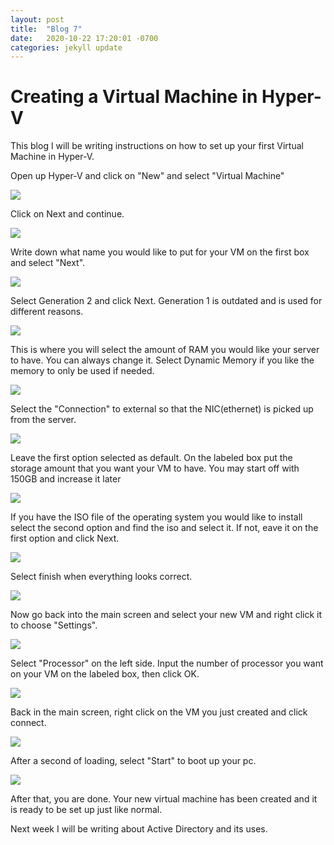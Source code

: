 ```yaml
---
layout: post
title:  "Blog 7"
date:   2020-10-22 17:20:01 -0700
categories: jekyll update
---
```


<h1>Creating a Virtual Machine in Hyper-V</h1>

This blog I will be writing instructions on how to set up your first Virtual Machine in Hyper-V.

Open up Hyper-V and click on "New" and select "Virtual Machine"

<img src="https://i.imgur.com/CPFNkzE.png">

Click on Next and continue.

<img src="https://i.imgur.com/CMKcByJ.png">

Write down what name you would like to put for your VM on the first box and select "Next".

<img src="https://i.imgur.com/BHlHXMw.png">

Select Generation 2 and click Next. Generation 1 is outdated and is used for different reasons.

<img src="https://i.imgur.com/BSNkeRR.png">

This is where you will select the amount of RAM you would like your server to have. You can always change it. Select Dynamic Memory if you like the memory to only be used if needed.

<img src="https://i.imgur.com/MeCoLVk.png">

Select the "Connection" to external so that the NIC(ethernet) is picked up from the server.

<img src="https://i.imgur.com/KKiWtYb.png">

Leave the first option selected as default. On the labeled box put the storage amount that you want your VM to have. You may start off with 150GB and increase it later

<img src="https://i.imgur.com/MGe3ZKm.png">

If you have the ISO file of the operating system you would like to install select the second option and find the iso and select it. If not, eave it on the first option and click Next.

<img src="https://i.imgur.com/9VxgRZi.png">

Select finish when everything looks correct.

<img src="https://i.imgur.com/rEvwa2q.png">

Now go back into the main screen and select your new VM and right click it to choose "Settings".

<img src="https://i.imgur.com/Pri4QA5.png">

Select "Processor" on the left side. Input the number of processor you want on your VM on the labeled box, then click OK.

<img src="https://i.imgur.com/flwKmcR.png">

Back in the main screen, right click on the VM you just created and click connect.

<img src="https://i.imgur.com/8Xt0UXV.png">

After a second of loading, select "Start" to boot up your pc.

<img src="https://i.imgur.com/8Xt0UXV.png">

After that, you are done. Your new virtual machine has been created and it is ready to be set up just like normal.

Next week I will be writing about Active Directory and its uses. 